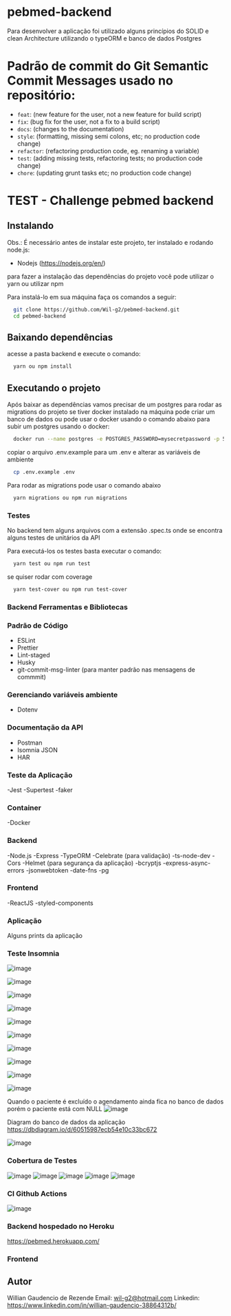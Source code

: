 # pebmed-backend
Para desenvolver a aplicação foi utilizado alguns princípios do SOLID e clean Architecture utilizando o typeORM e banco de dados Postgres

# Padrão de commit do Git Semantic Commit Messages usado no repositório:

- `feat`: (new feature for the user, not a new feature for build script)
- `fix`: (bug fix for the user, not a fix to a build script)
- `docs`: (changes to the documentation)
- `style`: (formatting, missing semi colons, etc; no production code change)
- `refactor`: (refactoring production code, eg. renaming a variable)
- `test`: (adding missing tests, refactoring tests; no production code change)
- `chore`: (updating grunt tasks etc; no production code change)

# TEST - Challenge pebmed backend

## Instalando

Obs.: É necessário antes de instalar este projeto, ter instalado e rodando node.js: 
* Nodejs (https://nodejs.org/en/)

para fazer a instalação das dependências do projeto você pode utilizar o yarn ou utilizar npm

Para instalá-lo em sua máquina faça os comandos a seguir:

``` bash
  git clone https://github.com/Wil-g2/pebmed-backend.git
  cd pebmed-backend 
```

## Baixando dependências
acesse a pasta backend e execute o comando:

``` bash   
  yarn ou npm install
```

## Executando o projeto
Após baixar as dependências vamos precisar de um postgres para rodar as migrations do projeto se tiver docker instalado na máquina pode criar um banco de dados ou pode usar o docker usando o comando abaixo para subir um postgres usando o docker:

``` bash
  docker run --name postgres -e POSTGRES_PASSWORD=mysecretpassword -p 5432:5432 -d postgres    
```

copiar o arquivo .env.example para um .env e alterar as variáveis de ambiente

``` bash 
  cp .env.example .env
```

Para rodar as migrations pode usar o comando abaixo

``` bash
  yarn migrations ou npm run migrations
```

### Testes 

No backend tem alguns arquivos com a extensão .spec.ts onde se encontra alguns testes de unitários da API

Para executá-los os testes basta executar o comando:

```bash
  yarn test ou npm run test
```
se quiser rodar com coverage

```bash
  yarn test-cover ou npm run test-cover 
```

### Backend Ferramentas e Bibliotecas 

### Padrão de Código
- ESLint
- Prettier 
- Lint-staged
- Husky
- git-commit-msg-linter (para manter padrão nas mensagens de commmit)

### Gerenciando variáveis ambiente
- Dotenv

### Documentação da API
- Postman
- Isomnia JSON
- HAR

### Teste da Aplicação
-Jest
-Supertest
-faker

### Container
-Docker

### Backend
-Node.js
-Express
-TypeORM
-Celebrate (para validação)
-ts-node-dev 
-Cors
-Helmet (para segurança da aplicação)
-bcryptjs
-express-async-errors
-jsonwebtoken
-date-fns
-pg

### Frontend
-ReactJS
-styled-components

### Aplicação
Alguns prints da aplicação

### Teste Insomnia 
![image](https://user-images.githubusercontent.com/26700193/111925430-9df18000-8a87-11eb-85cd-f1b5b0d6f860.png)

![image](https://user-images.githubusercontent.com/26700193/111925447-b19ce680-8a87-11eb-8963-c2dca98f34c0.png)

![image](https://user-images.githubusercontent.com/26700193/111925477-c6797a00-8a87-11eb-8082-e38f787b37e7.png)

![image](https://user-images.githubusercontent.com/26700193/111925498-da24e080-8a87-11eb-93ee-e60fa10d587e.png)

![image](https://user-images.githubusercontent.com/26700193/111925513-ead55680-8a87-11eb-9050-fd0af5a57674.png)

![image](https://user-images.githubusercontent.com/26700193/111925523-f9237280-8a87-11eb-86bb-fc11c9b27ad9.png)

![image](https://user-images.githubusercontent.com/26700193/111925536-0a6c7f00-8a88-11eb-82bb-d92a4827288d.png)

![image](https://user-images.githubusercontent.com/26700193/111925542-0fc9c980-8a88-11eb-854d-0e6a23afc47e.png)

![image](https://user-images.githubusercontent.com/26700193/111925579-3a1b8700-8a88-11eb-8f0f-1e133b468614.png)

![image](https://user-images.githubusercontent.com/26700193/111925589-47d10c80-8a88-11eb-896f-105780b2ec1d.png)

Quando o paciente é excluído o agendamento ainda fica no banco de dados porém o paciente está com NULL
![image](https://user-images.githubusercontent.com/26700193/111925634-78b14180-8a88-11eb-8b08-dcf8f9fc5425.png)

Diagram do banco de dados da aplicação
https://dbdiagram.io/d/60515987ecb54e10c33bc672

![image](https://user-images.githubusercontent.com/26700193/111925782-02f9a580-8a89-11eb-987e-2a920097db7f.png)



### Cobertura de Testes

![image](https://user-images.githubusercontent.com/26700193/111926077-1e18e500-8a8a-11eb-8885-6dd97bd7d539.png)
![image](https://user-images.githubusercontent.com/26700193/111926132-6506da80-8a8a-11eb-8716-7da8cce005a7.png)
![image](https://user-images.githubusercontent.com/26700193/111926150-7223c980-8a8a-11eb-903f-089f309b49ea.png)
![image](https://user-images.githubusercontent.com/26700193/111926186-92538880-8a8a-11eb-8f91-f14325456d27.png)
![image](https://user-images.githubusercontent.com/26700193/111926195-98e20000-8a8a-11eb-953e-7fa6e0029823.png)


### CI Github Actions
![image](https://user-images.githubusercontent.com/26700193/111926216-b2834780-8a8a-11eb-9132-d301d478ea3b.png)


### Backend hospedado no Heroku
https://pebmed.herokuapp.com/

### Frontend
  
## Autor
Willian Gaudencio de Rezende
Email: <wil-g2@hotmail.com>
Linkedin: <https://www.linkedin.com/in/willian-gaudencio-38864312b/>
